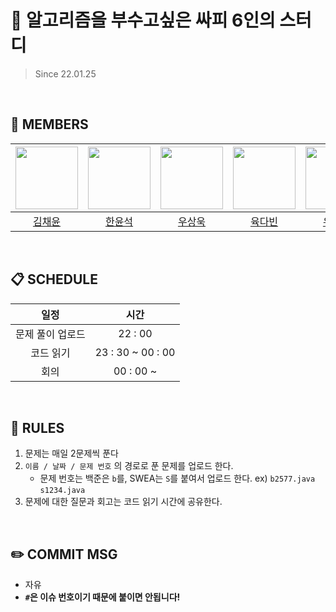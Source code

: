 # :facepunch: 알고리즘을 부수고싶은 싸피 6인의 스터디
> Since 22.01.25
  
<br/>

## :runner: MEMBERS
| [<img src="https://avatars.githubusercontent.com/u/99032467?v=4" width="100">](https://github.com/kimchaeyun6) |  [<img src="https://avatars.githubusercontent.com/u/28249948?v=4" width="100">](https://github.com/hanyoonseok)| [<img src="https://avatars.githubusercontent.com/u/41969902?v=4" width="100">](https://github.com/YeoUlFox) | [<img src="https://avatars.githubusercontent.com/u/80896077?v=4" width="100">](https://github.com/Dabisix) |  [<img src="https://avatars.githubusercontent.com/u/47098720?v=4" width="100">](https://github.com/yoochangseon)| [<img src="https://avatars.githubusercontent.com/u/63398933?v=4" width="100">](https://github.com/Haseung-Song) | 
| :-----------------------------------: | :---------------------------------------: |:---------------------------------------: | :-----------------------------------: | :---------------------------------------: |:---------------------------------------: |
|[김채윤](https://github.com/kimchaeyun6)|[한윤석](https://github.com/hanyoonseok)|[우상욱](https://github.com/YeoUlFox)|[육다빈](https://github.com/Dabisix)|[유창선](https://github.com/yoochangseon)|[송하승](https://github.com/Haseung-Song)|
  
<br/>

## :clipboard: SCHEDULE
|일정|시간|
|:--:|:--:|
|문제 풀이 업로드|22 : 00|
|코드 읽기|23 : 30 ~ 00 : 00|
|회의|00 : 00 ~ |
  
<br/>

## :scroll: RULES
1. 문제는 매일 2문제씩 푼다
2. `이름 / 날짜 / 문제 번호` 의 경로로 푼 문제를 업로드 한다.
   - 문제 번호는 백준은 `b`를, SWEA는 `S`를 붙여서 업로드 한다. ex) `b2577.java`  `s1234.java`
3. 문제에 대한 질문과 회고는 코드 읽기 시간에 공유한다.
  
<br/>

## :pencil2: COMMIT MSG
- 자유
- **`#`은 이슈 번호이기 때문에 붙이면 안됩니다!**
  
<br/>
